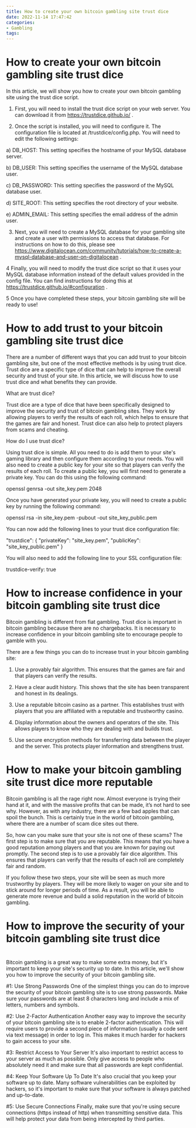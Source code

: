 ```yaml
---
title: How to create your own bitcoin gambling site trust dice
date: 2022-11-14 17:47:42
categories:
- Gambling
tags:
---
```



#  How to create your own bitcoin gambling site trust dice

In this article, we will show you how to create your own bitcoin gambling site using the trust dice script.

1. First, you will need to install the trust dice script on your web server. You can download it from https://trustdice.github.io/
.

2. Once the script is installed, you will need to configure it. The configuration file is located at /trustdice/config.php. You will need to edit the following settings:

a) DB_HOST: This setting specifies the hostname of your MySQL database server.

b) DB_USER: This setting specifies the username of the MySQL database user.

c) DB_PASSWORD: This setting specifies the password of the MySQL database user.

d) SITE_ROOT: This setting specifies the root directory of your website.

e) ADMIN_EMAIL: This setting specifies the email address of the admin user.


3. Next, you will need to create a MySQL database for your gambling site and create a user with permissions to access that database. For instructions on how to do this, please see https://www.digitalocean.com/community/tutorials/how-to-create-a-mysql-database-and-user-on-digitalocean .

4 Finally, you will need to modify the trust dice script so that it uses your MySQL database information instead of the default values provided in the config file. You can find instructions for doing this at https://trustdice.github.io/#configuration .

5 Once you have completed these steps, your bitcoin gambling site will be ready to use!

#  How to add trust to your bitcoin gambling site trust dice

There are a number of different ways that you can add trust to your bitcoin gambling site, but one of the most effective methods is by using trust dice. Trust dice are a specific type of dice that can help to improve the overall security and trust of your site. In this article, we will discuss how to use trust dice and what benefits they can provide.

What are trust dice?

Trust dice are a type of dice that have been specifically designed to improve the security and trust of bitcoin gambling sites. They work by allowing players to verify the results of each roll, which helps to ensure that the games are fair and honest. Trust dice can also help to protect players from scams and cheating.

How do I use trust dice?

Using trust dice is simple. All you need to do is add them to your site's gaming library and then configure them according to your needs. You will also need to create a public key for your site so that players can verify the results of each roll. To create a public key, you will first need to generate a private key. You can do this using the following command:

openssl genrsa -out site_key.pem 2048

Once you have generated your private key, you will need to create a public key by running the following command:

openssl rsa -in site_key.pem -pubout -out site_key_public.pem

You can now add the following lines to your trust dice configuration file:

"trustdice": { "privateKey": "site_key.pem", "publicKey": "site_key_public.pem" }

You will also need to add the following line to your SSL configuration file:

trustdice-verify: true

#  How to increase confidence in your bitcoin gambling site trust dice

Bitcoin gambling is different from fiat gambling. Trust dice is important in bitcoin gambling because there are no chargebacks. It is necessary to increase confidence in your bitcoin gambling site to encourage people to gamble with you.

There are a few things you can do to increase trust in your bitcoin gambling site:

1) Use a provably fair algorithm. This ensures that the games are fair and that players can verify the results.

2) Have a clear audit history. This shows that the site has been transparent and honest in its dealings.

3) Use a reputable bitcoin casino as a partner. This establishes trust with players that you are affiliated with a reputable and trustworthy casino.

4) Display information about the owners and operators of the site. This allows players to know who they are dealing with and builds trust.

5) Use secure encryption methods for transferring data between the player and the server. This protects player information and strengthens trust.

#  How to make your bitcoin gambling site trust dice more reputable

Bitcoin gambling is all the rage right now. Almost everyone is trying their hand at it, and with the massive profits that can be made, it’s not hard to see why. However, as with any industry, there are a few bad apples that can spoil the bunch. This is certainly true in the world of bitcoin gambling, where there are a number of scam dice sites out there.

So, how can you make sure that your site is not one of these scams? The first step is to make sure that you are reputable. This means that you have a good reputation among players and that you are known for paying out promptly. The second step is to use a provably fair dice algorithm. This ensures that players can verify that the results of each roll are completely fair and random.

If you follow these two steps, your site will be seen as much more trustworthy by players. They will be more likely to wager on your site and to stick around for longer periods of time. As a result, you will be able to generate more revenue and build a solid reputation in the world of bitcoin gambling.

#  How to improve the security of your bitcoin gambling site trust dice

#
Bitcoin gambling is a great way to make some extra money, but it's important to keep your site's security up to date. In this article, we'll show you how to improve the security of your bitcoin gambling site.

#1: Use Strong Passwords
One of the simplest things you can do to improve the security of your bitcoin gambling site is to use strong passwords. Make sure your passwords are at least 8 characters long and include a mix of letters, numbers and symbols.

#2: Use 2-Factor Authentication
Another easy way to improve the security of your bitcoin gambling site is to enable 2-factor authentication. This will require users to provide a second piece of information (usually a code sent via text message) in order to log in. This makes it much harder for hackers to gain access to your site.

#3: Restrict Access to Your Server
It's also important to restrict access to your server as much as possible. Only give access to people who absolutely need it and make sure that all passwords are kept confidential.

#4: Keep Your Software Up To Date
It's also crucial that you keep your software up to date. Many software vulnerabilities can be exploited by hackers, so it's important to make sure that your software is always patched and up-to-date.

#5: Use Secure Connections
Finally, make sure that you're using secure connections (https instead of http) when transmitting sensitive data. This will help protect your data from being intercepted by third parties.